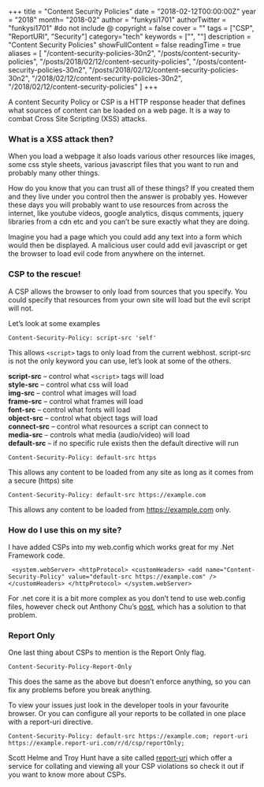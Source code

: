 +++
title = "Content Security Policies"
date = "2018-02-12T00:00:00Z"
year = "2018"
month= "2018-02"
author = "funkysi1701"
authorTwitter = "funkysi1701" #do not include @
copyright = false
cover = ""
tags = ["CSP", "ReportURI", "Security"]
category="tech"
keywords = ["", ""]
description = "Content Security Policies"
showFullContent = false
readingTime = true
aliases = [
    "/content-security-policies-30n2",
    "/posts/content-security-policies",
    "/posts/2018/02/12/content-security-policies",
    "/posts/content-security-policies-30n2",
    "/posts/2018/02/12/content-security-policies-30n2",
    "/2018/02/12/content-security-policies-30n2",
    "/2018/02/12/content-security-policies"
]
+++

A content Security Policy or CSP is a HTTP response header that defines what sources of content can be loaded on a web page. It is a way to combat Cross Site Scripting (XSS) attacks.

### What is a XSS attack then?

When you load a webpage it also loads various other resources like images, some css style sheets, various javascript files that you want to run and probably many other things.

How do you know that you can trust all of these things? If you created them and they live under you control then the answer is probably yes. However these days you will probably want to use resources from across the internet, like youtube videos, google analytics, disqus comments, jquery libraries from a cdn etc and you can’t be sure exactly what they are doing.

Imagine you had a page which you could add any text into a form which would then be displayed. A malicious user could add evil javascript or get the browser to load evil code from anywhere on the internet.

### CSP to the rescue!

A CSP allows the browser to only load from sources that you specify. You could specify that resources from your own site will load but the evil script will not.

Let’s look at some examples

```
Content-Security-Policy: script-src 'self'
```

This allows ```<script>``` tags to only load from the current webhost. script-src is not the only keyword you can use, let’s look at some of the others.

**script-src** – control what ```<script>``` tags will load  
**style-src** – control what css will load  
**img-src** – control what images will load  
**frame-src** – control what frames will load  
**font-src**  – control what fonts will load  
**object-src** – control what object tags will load  
**connect-src** – control what resources a script can connect to  
**media-src** – controls what media (audio/video) will load  
**default-src** – if no specific rule exists then the default directive will run

```
Content-Security-Policy: default-src https
```

This allows any content to be loaded from any site as long as it comes from a secure (https) site

```
Content-Security-Policy: default-src https://example.com
```

This allows any content to be loaded from https://example.com only.

### How do I use this on my site?

I have added CSPs into my web.config which works great for my .Net Framework code.

```
 <system.webServer> <httpProtocol> <customHeaders> <add name="Content-Security-Policy" value="default-src https://example.com" /> </customHeaders> </httpProtocol> </system.webServer>
```

For .net core it is a bit more complex as you don’t tend to use web.config files, however check out Anthony Chu’s [post](https://anthonychu.ca/post/aspnet-core-csp/), which has a solution to that problem.

### Report Only

One last thing about CSPs to mention is the Report Only flag.

```
Content-Security-Policy-Report-Only
```

This does the same as the above but doesn’t enforce anything, so you can fix any problems before you break anything.

To view your issues just look in the developer tools in your favourite browser. Or you can configure all your reports to be collated in one place with a report-uri directive.

```
Content-Security-Policy: default-src https://example.com; report-uri https://example.report-uri.com/r/d/csp/reportOnly;
```

Scott Helme and Troy Hunt have a site called [report-uri](https://report-uri.com/) which offer a service for collating and viewing all your CSP violations so check it out if you want to know more about CSPs.